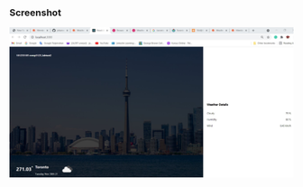 ### Screenshot

![alt text](https://github.com/johannes-edwin/101233105_comp3123_-labtest2/blob/master/screenshots/Screenshot01.jpg?raw=true)
